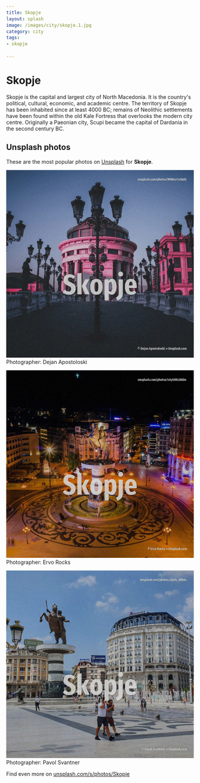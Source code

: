 ```yaml
---
title: Skopje
layout: splash
image: /images/city/skopje.1.jpg
category: city
tags:
- skopje

---
```

# Skopje

Skopje  is the capital and largest city of North Macedonia. It is the country's political, cultural, economic, and academic centre.  The territory of Skopje has been inhabited since at least 4000 BC; remains of Neolithic settlements  have been found within the old Kale Fortress that overlooks the modern city centre. Originally a Paeonian city, Scupi became the capital of Dardania in the second century BC. 

 
## Unsplash photos
These are the most popular photos on [Unsplash](https://unsplash.com) for **Skopje**.
 
![Skopje](/images/city/skopje.1.jpg)
Photographer:  Dejan Apostoloski
 
![Skopje](/images/city/skopje.2.jpg)
Photographer:  Ervo Rocks
 
![Skopje](/images/city/skopje.3.jpg)
Photographer:  Pavol Svantner
 
Find even more on [unsplash.com/s/photos/Skopje](https://unsplash.com/s/photos/Skopje)
 
